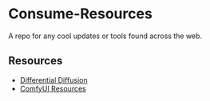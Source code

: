 # Consume-Resources

A repo for any cool updates or tools found across the web.

## Resources

- [Differential Diffusion](./differential-diffusion/README.md)
- [ComfyUI Resources](./comfyui-resources/README.md)
